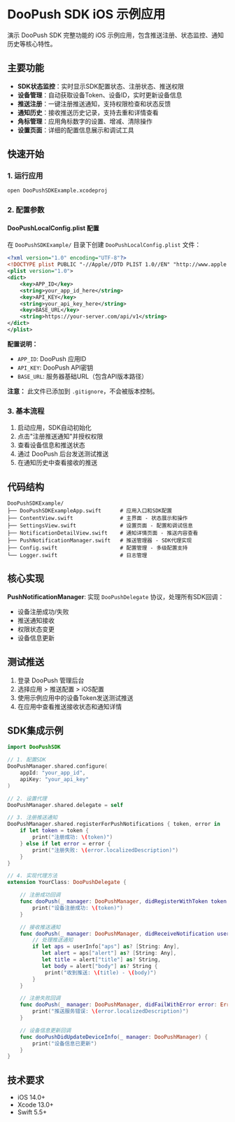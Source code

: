 # DooPush SDK iOS 示例应用

演示 DooPush SDK 完整功能的 iOS 示例应用，包含推送注册、状态监控、通知历史等核心特性。

## 主要功能

- **SDK状态监控**：实时显示SDK配置状态、注册状态、推送权限
- **设备管理**：自动获取设备Token、设备ID，实时更新设备信息
- **推送注册**：一键注册推送通知，支持权限检查和状态反馈
- **通知历史**：接收推送历史记录，支持去重和详情查看
- **角标管理**：应用角标数字的设置、增减、清除操作
- **设置页面**：详细的配置信息展示和调试工具

## 快速开始

### 1. 运行应用
```bash
open DooPushSDKExample.xcodeproj
```

### 2. 配置参数

#### DooPushLocalConfig.plist 配置

在 `DooPushSDKExample/` 目录下创建 `DooPushLocalConfig.plist` 文件：

```xml
<?xml version="1.0" encoding="UTF-8"?>
<!DOCTYPE plist PUBLIC "-//Apple//DTD PLIST 1.0//EN" "http://www.apple.com/DTDs/PropertyList-1.0.dtd">
<plist version="1.0">
<dict>
    <key>APP_ID</key>
    <string>your_app_id_here</string>
    <key>API_KEY</key>
    <string>your_api_key_here</string>
    <key>BASE_URL</key>
    <string>https://your-server.com/api/v1</string>
</dict>
</plist>
```

**配置说明：**
- `APP_ID`: DooPush 应用ID
- `API_KEY`: DooPush API密钥
- `BASE_URL`: 服务器基础URL（包含API版本路径）

**注意：** 此文件已添加到 `.gitignore`，不会被版本控制。

### 3. 基本流程
1. 启动应用，SDK自动初始化
2. 点击"注册推送通知"并授权权限
3. 查看设备信息和推送状态
4. 通过 DooPush 后台发送测试推送
5. 在通知历史中查看接收的推送

## 代码结构

```
DooPushSDKExample/
├── DooPushSDKExampleApp.swift      # 应用入口和SDK配置
├── ContentView.swift               # 主界面 - 状态展示和操作
├── SettingsView.swift              # 设置页面 - 配置和调试信息
├── NotificationDetailView.swift    # 通知详情页面 - 推送内容查看
├── PushNotificationManager.swift   # 推送管理器 - SDK代理实现
├── Config.swift                    # 配置管理 - 多级配置支持
└── Logger.swift                    # 日志管理
```

## 核心实现

**PushNotificationManager**: 实现 `DooPushDelegate` 协议，处理所有SDK回调：
- 设备注册成功/失败
- 推送通知接收
- 权限状态变更
- 设备信息更新

## 测试推送

1. 登录 DooPush 管理后台
2. 选择应用 > 推送配置 > iOS配置
3. 使用示例应用中的设备Token发送测试推送
4. 在应用中查看推送接收状态和通知详情

## SDK集成示例

```swift
import DooPushSDK

// 1. 配置SDK
DooPushManager.shared.configure(
    appId: "your_app_id",
    apiKey: "your_api_key"
)

// 2. 设置代理
DooPushManager.shared.delegate = self

// 3. 注册推送通知
DooPushManager.shared.registerForPushNotifications { token, error in
    if let token = token {
        print("注册成功: \(token)")
    } else if let error = error {
        print("注册失败: \(error.localizedDescription)")
    }
}
```

```swift
// 4. 实现代理方法
extension YourClass: DooPushDelegate {

    // 注册成功回调
    func dooPush(_ manager: DooPushManager, didRegisterWithToken token: String) {
        print("设备注册成功: \(token)")
    }

    // 接收推送通知
    func dooPush(_ manager: DooPushManager, didReceiveNotification userInfo: [AnyHashable: Any]) {
        // 处理推送通知
        if let aps = userInfo["aps"] as? [String: Any],
           let alert = aps["alert"] as? [String: Any],
           let title = alert["title"] as? String,
           let body = alert["body"] as? String {
            print("收到推送: \(title) - \(body)")
        }
    }

    // 注册失败回调
    func dooPush(_ manager: DooPushManager, didFailWithError error: Error) {
        print("推送服务错误: \(error.localizedDescription)")
    }

    // 设备信息更新回调
    func dooPushDidUpdateDeviceInfo(_ manager: DooPushManager) {
        print("设备信息已更新")
    }
}
```

## 技术要求

- iOS 14.0+
- Xcode 13.0+
- Swift 5.5+